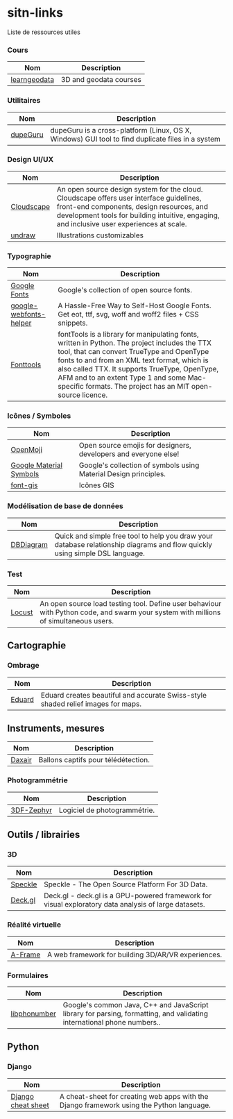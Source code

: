 # sitn-links
Liste de ressources utiles

### Cours

| Nom      | Description |
| ----------- | ----------- |
| [learngeodata](https://learngeodata.eu/) | 3D and geodata courses |


### Utilitaires

| Nom      | Description |
| ----------- | ----------- |
| [dupeGuru](https://dupeguru.voltaicideas.net/) | dupeGuru is a cross-platform (Linux, OS X, Windows) GUI tool to find duplicate files in a system |


### Design UI/UX

| Nom      | Description |
| ----------- | ----------- |
| [Cloudscape](https://cloudscape.design/) | An open source design system for the cloud. Cloudscape offers user interface guidelines, front-end components, design resources, and development tools for building intuitive, engaging, and inclusive user experiences at scale. |
|[undraw](https://undraw.co/illustrations)| Illustrations customizables |

### Typographie

| Nom      | Description |
| ----------- | ----------- |
| [Google Fonts](https://fonts.google.com/)   | Google's collection of open source fonts. |
| [google-webfonts-helper](https://gwfh.mranftl.com/fonts)   | A Hassle-Free Way to Self-Host Google Fonts. Get eot, ttf, svg, woff and woff2 files + CSS snippets. |
| [Fonttools](https://pypi.org/project/fonttools/)   | fontTools is a library for manipulating fonts, written in Python. The project includes the TTX tool, that can convert TrueType and OpenType fonts to and from an XML text format, which is also called TTX. It supports TrueType, OpenType, AFM and to an extent Type 1 and some Mac-specific formats. The project has an MIT open-source licence.|

### Icônes / Symboles

| Nom      | Description |
| ----------- | ----------- |
| [OpenMoji](https://openmoji.org/) | Open source emojis for designers, developers and everyone else! |
| [Google Material Symbols](https://fonts.google.com/icons?icon.set=Material+Symbols)   | Google's collection of symbols using Material Design principles. |
| [font-gis](https://viglino.github.io/font-gis/) | Icônes GIS |

### Modélisation de base de données
| Nom      | Description |
| ----------- | ----------- |
| [DBDiagram](https://dbdiagram.io/) | Quick and simple free tool to help you draw your database relationship diagrams and flow quickly using simple DSL language. |

### Test
| Nom      | Description |
| ----------- | ----------- |
| [Locust](https://locust.io/) | An open source load testing tool. Define user behaviour with Python code, and swarm your system with millions of simultaneous users. |

## Cartographie

### Ombrage

| Nom      | Description |
| ----------- | ----------- |
| [Eduard](https://eduard.earth/) | Eduard creates beautiful and accurate Swiss-style shaded relief images for maps. |

## Instruments, mesures

| Nom      | Description |
| ----------- | ----------- |
| [Daxair](https://www.daxair.ch/) | Ballons captifs pour télédétection.  |


### Photogrammétrie 

| Nom      | Description |
| ----------- | ----------- |
| [3DF-Zephyr](https://www.3dflow.net/3df-zephyr-photogrammetry-software/) | Logiciel de photogrammétrie.  |

## Outils / librairies

### 3D

| Nom      | Description |
| ----------- | ----------- |
| [Speckle](https://github.com/specklesystems) | Speckle - The Open Source Platform For 3D Data.  |
| [Deck.gl](https://deck.gl/) | Deck.gl - deck.gl is a GPU-powered framework for visual exploratory data analysis of large datasets. |

### Réalité virtuelle

| Nom      | Description |
| ----------- | ----------- |
| [A-Frame](https://aframe.io/) | A web framework for building 3D/AR/VR experiences. |


### Formulaires

| Nom      | Description |
| ----------- | ----------- |
| [libphonumber](https://github.com/google/libphonenumber) | Google's common Java, C++ and JavaScript library for parsing, formatting, and validating international phone numbers..  |

## Python 

### Django
| Nom      | Description |
| ----------- | ----------- |
| [Django cheat sheet](https://github.com/lucrae/django-cheat-sheet) | A cheat-sheet for creating web apps with the Django framework using the Python language. |


